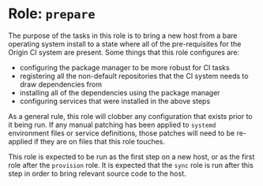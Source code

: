 # Role: `prepare`

The purpose of the tasks in this role is to bring a new host from a bare operating system install to a state where all of the
pre-requisites for the Origin CI system are present. Some things that this role configures are:
 - configuring the package manager to be more robust for CI tasks
 - registering all the non-default repositories that the CI system needs to draw dependencies from
 - installing all of the dependencies using the package manager
 - configuring services that were installed in the above steps
 
As a general rule, this role will clobber any configuration that exists prior to it being run. If any manual patching has been
applied to `systemd` environment files or service definitions, those patches will need to be re-applied if they are on files that
this role touches.

This role is expected to be run as the first step on a new host, or as the first role after the `provision` role. It is expected
that the `sync` role is run after this step in order to bring relevant source code to the host.